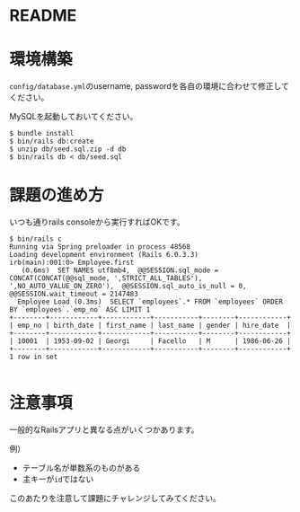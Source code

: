 # README

# 環境構築
`config/database.yml`のusername, passwordを各自の環境に合わせて修正してください。

MySQLを起動しておいてください。

```
$ bundle install
$ bin/rails db:create
$ unzip db/seed.sql.zip -d db
$ bin/rails db < db/seed.sql 
```

# 課題の進め方
いつも通りrails consoleから実行すればOKです。
```
$ bin/rails c
Running via Spring preloader in process 48568
Loading development environment (Rails 6.0.3.3)
irb(main):001:0> Employee.first
   (0.6ms)  SET NAMES utf8mb4,  @@SESSION.sql_mode = CONCAT(CONCAT(@@sql_mode, ',STRICT_ALL_TABLES'), ',NO_AUTO_VALUE_ON_ZERO'),  @@SESSION.sql_auto_is_null = 0, @@SESSION.wait_timeout = 2147483
  Employee Load (0.3ms)  SELECT `employees`.* FROM `employees` ORDER BY `employees`.`emp_no` ASC LIMIT 1
+--------+------------+------------+-----------+--------+------------+
| emp_no | birth_date | first_name | last_name | gender | hire_date  |
+--------+------------+------------+-----------+--------+------------+
| 10001  | 1953-09-02 | Georgi     | Facello   | M      | 1986-06-26 |
+--------+------------+------------+-----------+--------+------------+
1 row in set
 

```

# 注意事項
一般的なRailsアプリと異なる点がいくつかあります。

例）
- テーブル名が単数系のものがある
- 主キーが`id`ではない

このあたりを注意して課題にチャレンジしてみてください。
